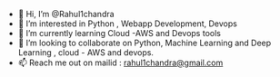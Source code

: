 - 👋 Hi, I’m @Rahul1chandra
- 👀 I’m interested in Python , Webapp Development, Devops
- 🌱 I’m currently learning Cloud -AWS and Devops tools
- 💞️ I’m looking to collaborate on Python, Machine Learning and Deep Learning , cloud - AWS and devops.
- 📫 Reach me out on mailid : rahul1chandra@gmail.com

